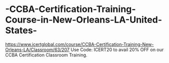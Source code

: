 # -CCBA-Certification-Training-Course-in-New-Orleans-LA-United-States-
https://www.icertglobal.com/course/CCBA-Certification-Training-New-Orleans-LA/Classroom/63/207             Use Code: ICERT20 to avail 20% OFF on our CCBA Certification Classroom Training.
